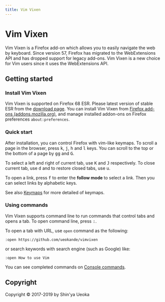 ```yaml
---
title: Vim Vixen
---
```


# Vim Vixen

Vim Vixen is a Firefox add-on which allows you to easily navigate the web by
keyboard. Since version 57, Firefox has migrated to the WebExtensions API and
has dropped support for legacy add-ons. Vim Vixen is a new choice for Vim users
since it uses the WebExtensions API.

## Getting started

### Install Vim Vixen

Vim Vixen is supported on Firefox 68 ESR.  Please latest version of stable ESR
from the [download page](https://www.mozilla.org/en-US/firefox/).
You can install Vim Vixen from [Firefox add-ons (addons.mozilla.org)][AMO], and
manage installed addon-ons on Firefox preferences `about:preferences`.

### Quick start

After installation, you can control Firefox with vim-like keymaps.  To scroll a
page in the browser, press <kbd>k</kbd>, <kbd>j</kbd>, <kbd>h</kbd> and
<kbd>l</kbd> keys.  You can scroll to the top or the bottom of a page by
<kbd>g</kbd><kbd>g</kbd> and <kbd>G</kbd>.

To select a left and right of current tab, use <kbd>K</kbd> and <kbd>J</kbd>
respectively.  To close current tab, use <kbd>d</kbd> and to restore closed
tabs, use <kbd>u</kbd>.

To open a link, press <kbd>f</kbd> to enter the **follow mode** to select a
link.  Then you can select links by alphabetic keys.

See also [Keymaps](./keymaps.html) for more detailed of keymaps.

### Using commands

Vim Vixen supports command line to run commands that control tabs and opens a
tab.  To open command line, press <kbd>:</kbd>.

To open a tab with URL, use `open` command as the following:

```
:open https://github.com/ueokande/vimvixen
```

or search keywords with search engine (such as Google) like:

```
:open How to use Vim
```

You can see completed commands on [Console commands](./console_commands.html).

## Copyright

Copyright © 2017-2019 by Shin'ya Ueoka

[AMO]: https://addons.mozilla.org/en-US/firefox/addon/vim-vixen/
